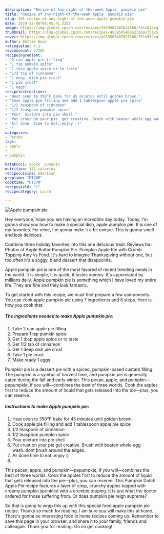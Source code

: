 ```yaml
---
description: "Recipe of Any-night-of-the-week Apple  pumpkin pie"
title: "Recipe of Any-night-of-the-week Apple  pumpkin pie"
slug: 501-recipe-of-any-night-of-the-week-apple-pumpkin-pie
date: 2020-12-08T08:45:41.525Z
image: https://img-global.cpcdn.com/recipes/4939505407623168/751x532cq70/apple-pumpkin-pie-recipe-main-photo.jpg
thumbnail: https://img-global.cpcdn.com/recipes/4939505407623168/751x532cq70/apple-pumpkin-pie-recipe-main-photo.jpg
cover: https://img-global.cpcdn.com/recipes/4939505407623168/751x532cq70/apple-pumpkin-pie-recipe-main-photo.jpg
author: Bettie Wood
ratingvalue: 4.1
reviewcount: 27285
recipeingredient:
- "2 can apple pie filling"
- "1 tsp pumkin spice"
- "1 tbsp apple spice or to taste"
- "1/2 tsp of cinnamon"
- "1 deep  dish pie crust"
- "1 pie crust"
- "1 eggs"
recipeinstructions:
- "Heat oven to 350°F bake for 45 minutes until golden brown."
- "Cook apple pie filling and add 1 tablespoon apple pie spice"
- "1/2 teaspoon of cinnamon"
- "1/2 teaspoon pumpkin spice"
- "Pour  mixture into pie shell."
- "Put crust on your pie  get creative. Brush with beaten whole egg wash..dont brush around the edges."
- "All done  time to eat..enjoy :)"
- ""
categories:
- Recipe
tags:
- apple
- 
- pumpkin

katakunci: apple  pumpkin 
nutrition: 171 calories
recipecuisine: American
preptime: "PT26M"
cooktime: "PT37M"
recipeyield: "1"
recipecategory: Lunch

---
```



![Apple  pumpkin pie](https://img-global.cpcdn.com/recipes/4939505407623168/751x532cq70/apple-pumpkin-pie-recipe-main-photo.jpg)

Hey everyone, hope you are having an incredible day today. Today, I'm gonna show you how to make a special dish, apple  pumpkin pie. It is one of my favorites. For mine, I'm gonna make it a bit unique. This is gonna smell and look delicious.

Combine three holiday favorites into this one delicious treat. Reviews for: Photos of Apple Butter Pumpkin Pie. Pumpkin Apple Pie with Crumb Topping Amy vs Food. It&#39;s hard to imagine Thanksgiving without one, but too often it&#39;s a soggy, bland dessert that disappoints.

Apple  pumpkin pie is one of the most favored of recent trending meals in the world. It is simple, it is quick, it tastes yummy. It's appreciated by millions daily. Apple  pumpkin pie is something which I have loved my entire life. They are fine and they look fantastic.


To get started with this recipe, we must first prepare a few components. You can cook apple  pumpkin pie using 7 ingredients and 8 steps. Here is how you cook that.

<!--inarticleads1-->

##### The ingredients needed to make Apple  pumpkin pie:

1. Take 2 can apple pie filling
1. Prepare 1 tsp pumkin spice
1. Get 1 tbsp apple spice or to taste
1. Get 1/2 tsp of cinnamon
1. Get 1 deep  dish pie crust
1. Take 1 pie crust
1. Make ready 1 eggs


Pumpkin pie is a dessert pie with a spiced, pumpkin-based custard filling. The pumpkin is a symbol of harvest time, and pumpkin pie is generally eaten during the fall and early winter. This pecan, apple, and pumpkin—pepumpkle, if you will—combines the best of three worlds. Cook the apples first to reduce the amount of liquid that gets released into the pie—plus, you can reserve. 

<!--inarticleads2-->

##### Instructions to make Apple  pumpkin pie:

1. Heat oven to 350°F bake for 45 minutes until golden brown.
1. Cook apple pie filling and add 1 tablespoon apple pie spice
1. 1/2 teaspoon of cinnamon
1. 1/2 teaspoon pumpkin spice
1. Pour  mixture into pie shell.
1. Put crust on your pie  get creative. Brush with beaten whole egg wash..dont brush around the edges.
1. All done  time to eat..enjoy :)
1. 


This pecan, apple, and pumpkin—pepumpkle, if you will—combines the best of three worlds. Cook the apples first to reduce the amount of liquid that gets released into the pie—plus, you can reserve. This Pumpkin Dutch Apple Pie recipe features a layer of crisp, crunchy apples topped with creamy pumpkin sprinkled with a crumble topping. It is just what the doctor ordered for those suffering from. Or does pumpkin pie reign supreme? 

So that is going to wrap this up with this special food apple  pumpkin pie recipe. Thanks so much for reading. I am sure you will make this at home. There's gonna be interesting food in home recipes coming up. Remember to save this page in your browser, and share it to your family, friends and colleague. Thank you for reading. Go on get cooking!
